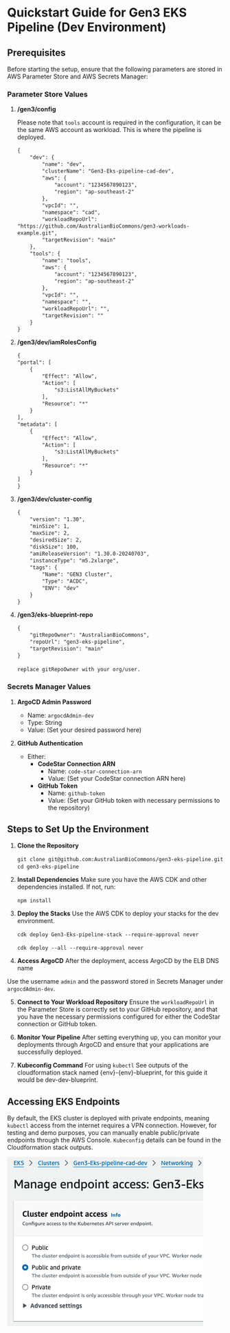 Quickstart Guide for Gen3 EKS Pipeline (Dev Environment)
========================================================

Prerequisites
-------------

Before starting the setup, ensure that the following parameters are stored in AWS Parameter Store and AWS Secrets Manager:

### Parameter Store Values

1.  **/gen3/config**

    Please note that `tools` account is required in the configuration, it can be the same AWS account as workload. This is where the pipeline is deployed.

        {
            "dev": {
                "name": "dev",
                "clusterName": "Gen3-Eks-pipeline-cad-dev",
                "aws": {
                    "account": "1234567890123",
                    "region": "ap-southeast-2"
                },
                "vpcId": "",
                "namespace": "cad",
                "workloadRepoUrl": "https://github.com/AustralianBioCommons/gen3-workloads-example.git",
                "targetRevision": "main"
            },
            "tools": {
                "name": "tools",
                "aws": {
                    "account": "1234567890123",
                    "region": "ap-southeast-2"
                },
                "vpcId": "",
                "namespace": "",
                "workloadRepoUrl": "",
                "targetRevision": ""
            }
        }

2.  **/gen3/dev/iamRolesConfig**


        {
        "portal": [
            {
                "Effect": "Allow",
                "Action": [
                    "s3:ListAllMyBuckets"
                ],
                "Resource": "*"
            }
        ],
        "metadata": [
            {
                "Effect": "Allow",
                "Action": [
                    "s3:ListAllMyBuckets"
                ],
                "Resource": "*"
            }
        ]
        }

3.  **/gen3/dev/cluster-config**


        {
            "version": "1.30",
            "minSize": 1,
            "maxSize": 2,
            "desiredSize": 2,
            "diskSize": 100,
            "amiReleaseVersion": "1.30.0-20240703",
            "instanceType": "m5.2xlarge",
            "tags": {
                "Name": "GEN3 Cluster",
                "Type": "ACDC",
                "ENV": "dev"
            }
        }


5.  **/gen3/eks-blueprint-repo**

        {
            "gitRepoOwner": "AustralianBioCommons",
            "repoUrl": "gen3-eks-pipeline",
            "targetRevision": "main"
        }

        replace gitRepoOwner with your org/user.

        
### Secrets Manager Values

1.  **ArgoCD Admin Password**

    -   Name: `argocdAdmin-dev`
    -   Type: String
    -   Value: (Set your desired password here)
2.  **GitHub Authentication**

    -   Either:
        -   **CodeStar Connection ARN**
            -   Name: `code-star-connection-arn`
            -   Value: (Set your CodeStar connection ARN here)
        -   **GitHub Token**
            -   Name: `github-token`
            -   Value: (Set your GitHub token with necessary permissions to the repository)

Steps to Set Up the Environment
-------------------------------

1.  **Clone the Repository**

    `git clone git@github.com:AustralianBioCommons/gen3-eks-pipeline.git
    cd gen3-eks-pipeline`

2.  **Install Dependencies** Make sure you have the AWS CDK and other dependencies installed. If not, run:


    `npm install`

3.  **Deploy the Stacks** Use the AWS CDK to deploy your stacks for the dev environment.


    `cdk deploy Gen3-Eks-pipeline-stack --require-approval never`
    
    `cdk deploy --all --require-approval never`

4.  **Access ArgoCD** After the deployment, access ArgoCD by the ELB DNS name

 Use the username `admin` and the password stored in Secrets Manager under `argocdAdmin-dev`.

5.  **Connect to Your Workload Repository** Ensure the `workloadRepoUrl` in the Parameter Store is correctly set to your GitHub repository, and that you have the necessary permissions configured for either the CodeStar connection or GitHub token.

6.  **Monitor Your Pipeline** After setting everything up, you can monitor your deployments through ArgoCD and ensure that your applications are successfully deployed.

7. **Kubeconfig Command** For using `kubectl` See outputs of the cloudformation stack named {env}-{env}-blueprint, for this guide it would be dev-dev-blueprint.

Accessing EKS Endpoints
------------------------------
By default, the EKS cluster is deployed with private endpoints, meaning `kubectl` access from the internet requires a VPN connection. However, for testing and demo purposes, you can manually enable public/private endpoints through the AWS Console. `Kubeconfig` details can be found in the Cloudformation stack outputs.


![Enable Public and Private ](public-private-endpoint.png)